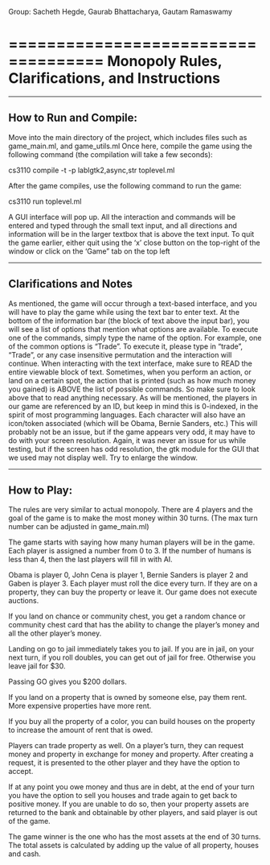 
Group: Sacheth Hegde, Gaurab Bhattacharya, Gautam Ramaswamy

====================================
Monopoly Rules, Clarifications, and Instructions
====================================

----------------------------------
How to Run and Compile:
----------------------------------

Move into the main directory of the project, which includes files such as game_main.ml, and game_utils.ml
Once here, compile the game using the following command (the compilation will take a few seconds):

cs3110 compile -t -p lablgtk2,async,str toplevel.ml


After the game compiles, use the following command to run the game:

cs3110 run toplevel.ml


A GUI interface will pop up. All the interaction and commands will be entered and typed through the small text input, and all directions and information will be in the larger textbox that is above the text input.
To quit the game earlier, either quit using the ‘x’ close button on the top-right of the window or click on the ‘Game” tab on the top left

-------------------------------
Clarifications and Notes
-------------------------------

As mentioned, the game will occur through a text-based interface, and you will have to play the game while using the text bar to enter text. At the bottom of the information bar (the block of text above the input bar), you will see a list of options that mention what options are available. To execute one of the commands, simply type the name of the option. For example, one of the common options is “Trade”. To execute it, please type in “trade”, “Trade”, or any case insensitive permutation and the interaction will continue.
When interacting with the text interface, make sure to READ the entire viewable block of text. Sometimes, when you perform an action, or land on a certain spot, the action that is printed (such as how much money you gained) is ABOVE the list of possible commands. So make sure to look above that to read anything necessary.
As will be mentioned, the players in our game are referenced by an ID, but keep in mind this is 0-indexed, in the spirit of most programming languages. Each character will also have an icon/token associated (which will be Obama, Bernie Sanders, etc.)
This will probably not be an issue, but if the game appears very odd, it may have to do with your screen resolution. Again, it was never an issue for us while testing, but if the screen has odd resolution, the gtk module for the GUI that we used may not display well. Try to enlarge the window.

-----------------
How to Play:
-----------------
The rules are very similar to actual monopoly. There are 4 players and the goal of the game is to make the most money within 30 turns. (The max turn number can be adjusted in game_main.ml)

The game starts with saying how many human players will be in the game. Each player is assigned a number from 0 to 3. If the number of humans is less than 4, then the last players will fill in with AI.

Obama is player 0, John Cena is player 1, Bernie Sanders is player 2 and Gaben is player 3.
Each player must roll the dice every turn. If they are on a property, they can buy the property or leave it. Our game does not execute auctions.

If you land on chance or community chest, you get a random chance or community chest card that has the ability to change the player’s money and all the other player’s money.

Landing on go to jail immediately takes you to jail. If you are in jail, on your next turn, if you roll doubles, you can get out of jail for free. Otherwise you leave jail for $30.

Passing GO gives you $200 dollars.

If you land on a property that is owned by someone else, pay them rent. More expensive properties have more rent.

If you buy all the property of a color, you can build houses on the property to increase the amount of rent that is owed.

Players can trade property as well. On a player’s turn, they can request money and property in exchange for money and property. After creating a request, it is presented to the other player and they have the option to accept.

If at any point you owe money and thus are in debt, at the end of your turn you have the option to sell you houses and trade again to get back to positive money. If you are unable to do so, then your property assets are returned to the bank and obtainable by other players, and said player is out of the game.

The game winner is the one who has the most assets at the end of 30 turns. The total assets is calculated by adding up the value of all property, houses and cash.
